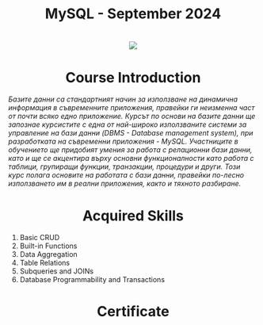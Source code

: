 <h1 align="center"> MySQL - September 2024  <h1>

<p align="center">
  <a href="https://softuni.bg/trainings/4709/mysql-september-2024">
    <img src="https://encrypted-tbn0.gstatic.com/images?q=tbn:ANd9GcSdHVQmS_j5EnS20QAwcCz9J0rHoFz_oQgUdQ&s" />
  </a>
<p>

<h1 align="center">Course Introduction</h1>

<p><i>Базите данни са стандартният начин за използване на динамична информация в съвременните приложения, правейки ги неизменна част от почти всяко едно приложение. Курсът по основи на базите данни ще запознае курсистите с една от най-широко използваните системи за управление на бази данни (DBMS - Database management system), при разработката на съвременни приложения - MySQL. Участниците в обучението ще придобият умения за работа с релационни бази данни, като и ще се акцентира върху основни функционалности като работа с таблици, групиращи функции, транзакции, процедури и други. Този курс полага основите на работата с бази данни, правейки по-лесно използването им в реални приложения, както и тяхното разбиране. </i></p>

<h1 align="center">Acquired Skills</h1>

1. Basic CRUD
2. Built-in Functions
3. Data Aggregation
4. Table Relations
5. Subqueries and JOINs
6. Database Programmability and Transactions

<h1 align="center">Certificate</h1>

<p align="center">
<img src="" />
</p>
